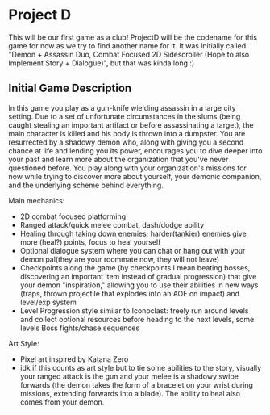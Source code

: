 # Project D
This will be our first game as a club! ProjectD will be the codename for this game for now as we try to find another name for it. It was initially called "Demon + Assassin Duo, Combat Focused 2D Sidescroller (Hope to also Implement Story + Dialogue)", but that was kinda long :)

## Initial Game Description
In this game you play as a gun-knife wielding assassin in a large city setting. Due to a set of unfortunate circumstances in the slums (being caught stealing an important artifact or before assassinating a target), the main character is killed and his body is thrown into a dumpster. You are resurrected by a shadowy demon who, along with giving you a second chance at life and lending you its power, encourages you to dive deeper into your past and learn more about the organization that you've never questioned before. You play along with your organization's missions for now while trying to discover more about yourself, your demonic companion, and the underlying scheme behind everything. 

Main mechanics:
 - 2D combat focused platforming
 - Ranged attack/quick melee combat, dash/dodge ability
 - Healing through taking down enemies; harder(tankier) enemies give more (heal?) points, focus to heal yourself 
 - Optional dialogue system where you can chat or hang out with your demon pal(they are your roommate now, they will not leave)
 - Checkpoints along the game (by checkpoints I mean beating bosses, discovering an important item instead of gradual progression) that give your demon "inspiration," allowing you to use their abilities in new ways (traps, thrown projectile that explodes into an AOE on impact) and level/exp system 
 - Level Progression style similar to Iconoclast: freely run around levels and collect optional resources before heading to the next levels, some levels Boss fights/chase sequences

Art Style:
 - Pixel art inspired by Katana Zero 
 - idk if this counts as art style but to tie some abilities to the story, visually your ranged attack is the gun and your melee is a shadowy swipe forwards (the demon takes the form of a bracelet on your wrist during missions, extending forwards into a blade). The ability to heal also comes from your demon. 
 

